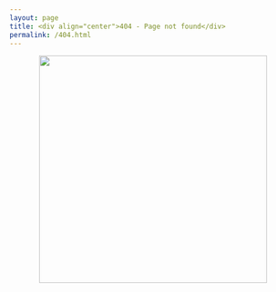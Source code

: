 ```yaml
---
layout: page
title: <div align="center">404 - Page not found</div> 
permalink: /404.html
---
```

<p align="center">
<img src="https://github.com/hytvszz/hytvszz.github.io/raw/master/images/404.jpg" width="400" height="400">
</p> 
